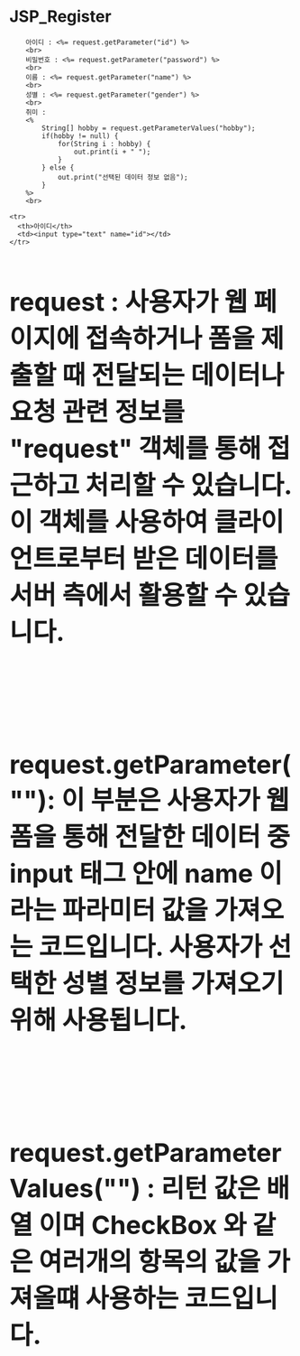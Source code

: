 # JSP_Register

```
	아이디 : <%= request.getParameter("id") %>
	<br>
	비밀번호 : <%= request.getParameter("password") %>
	<br>
	이름 : <%= request.getParameter("name") %>
	<br>
	성별 : <%= request.getParameter("gender") %>
	<br>
	취미 : 
	<%
		String[] hobby = request.getParameterValues("hobby");
		if(hobby != null) {			
			for(String i : hobby) {
				out.print(i + " ");
			}
		} else {
			out.print("선택된 데이터 정보 없음");
		}
	%>
	<br>
```

```
<tr>
  <th>아이디</th>
  <td><input type="text" name="id"></td>
</tr>
```
<div style = "font-size: 45px;">
<h4>request : 사용자가 웹 페이지에 접속하거나 폼을 제출할 때 전달되는 데이터나 요청 관련 정보를 "request" 객체를 통해 접근하고 처리할 수 있습니다. 이 객체를 사용하여 클라이언트로부터 받은 데이터를 서버 측에서 활용할 수 있습니다.</h4>
<br>
<h4>request.getParameter(""): 이 부분은 사용자가 웹 폼을 통해 전달한 데이터 중 input 태그 안에 name 이라는 파라미터 값을 가져오는 코드입니다. 사용자가 선택한 성별 정보를 가져오기 위해 사용됩니다.</h4>
<br>
<h4>request.getParameterValues("") : 리턴 값은 배열 이며 CheckBox 와 같은 여러개의 항목의 값을 가져올떄 사용하는 코드입니다.</h4>
	
</div>
